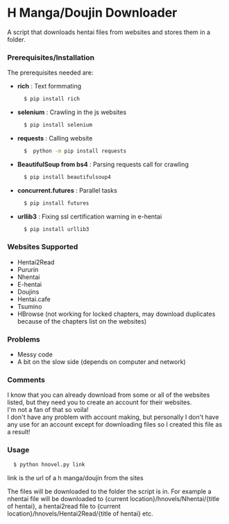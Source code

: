 # H Manga/Doujin Downloader


A script that downloads hentai files from websites and stores them in a folder. <br>

### Prerequisites/Installation

The prerequisites needed are:
  
  - **rich** : Text formmating 
    ```bash
      $ pip install rich 
    ```
  - **selenium** : Crawling in the js websites 
    ```bash
      $ pip install selenium
    ```
  - **requests** : Calling website
    ```bash
      $  python -m pip install requests
    ```
  - **BeautifulSoup from bs4** : Parsing requests call for crawling
    ```bash
      $ pip install beautifulsoup4
    ```
  - **concurrent.futures** : Parallel tasks
    ```bash
      $ pip install futures
    ```
  - **urllib3** : Fixing ssl certification warning in e-hentai
    ```bash
      $ pip install urllib3
    ```

### Websites Supported

 - Hentai2Read
 - Pururin
 - Nhentai
 - E-hentai
 - Doujins
 - Hentai.cafe
 - Tsumino
 - HBrowse (not working for locked chapters, may download duplicates because of the chapters list on the websites)
 
### Problems
 - Messy code
 - A bit on the slow side (depends on computer and network)

### Comments

  I know that you can already download from some or all of the websites listed, but they need you to create an account for their websites. <br>
  I'm not a fan of that so voila! <br>
  I don't have any problem with account making, but personally I don't have any use for an account except for downloading files so I created this file as a result!

### Usage 
  ```bash
    $ python hnovel.py link 
  ```
  link is the url of a h manga/doujin from the sites <br>
  
  The files will be downloaded to the folder the script is in. For example a nhentai file will be downloaded to {current location}/hnovels/Nhentai/{title of hentai}, a hentai2read file to {current location}/hnovels/Hentai2Read/{title of hentai} etc.
